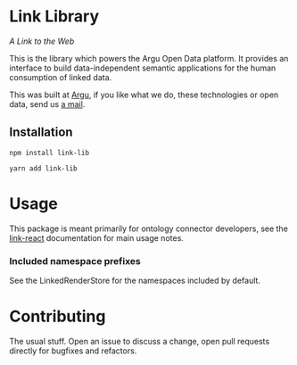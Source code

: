# Link Library
*A Link to the Web*

This is the library which powers the Argu Open Data platform. It provides an interface to build data-independent
semantic applications for the human consumption of linked data.

This was built at [Argu](https://argu.co), if you like what we do, these technologies
or open data, send us [a mail](mailto:info@argu.co).

## Installation

`npm install link-lib`

`yarn add link-lib`

# Usage

This package is meant primarily for ontology connector developers,
see the [link-react](https://github.com/fletcher91/link-react) documentation for main usage notes.

### Included namespace prefixes

See the LinkedRenderStore for the namespaces included by default.

# Contributing

The usual stuff. Open an issue to discuss a change, open pull requests directly for bugfixes and refactors.
